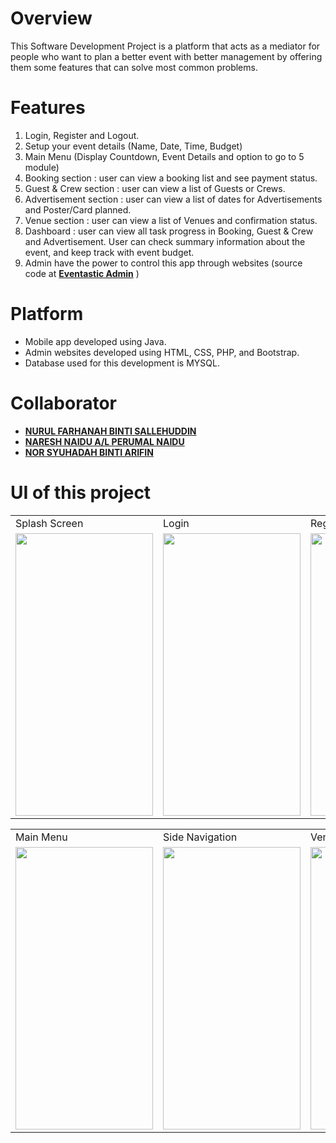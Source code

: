 # Overview
This Software Development Project is a platform that acts as a mediator for people who want to plan a better event with better management by offering them some features that can solve most common problems.

# Features
1. Login, Register and Logout.
2. Setup your event details (Name, Date, Time, Budget)
3. Main Menu (Display Countdown, Event Details and option to go to 5 module)
4. Booking section : user can view a booking list and see payment status.
5. Guest & Crew section :  user can view a list of Guests or Crews.
6. Advertisement section : user can view a list of dates for Advertisements and Poster/Card planned.
7. Venue section : user can view a list of Venues and confirmation status.
8. Dashboard : user can view all task progress in Booking, Guest & Crew and Advertisement. User can check summary information about the event, and keep track with event budget.
9. Admin have the power to control this app through websites (source code at **[Eventastic Admin](https://github.com/luqmaneo/API-Eventastic/tree/main/EventasticAdmin)** )

# Platform
- Mobile app developed using Java.
- Admin websites developed using HTML, CSS, PHP, and Bootstrap.
- Database used for this development is MYSQL.

# Collaborator
- **[NURUL FARHANAH BINTI SALLEHUDDIN](https://github.com/nurulfana)**
- **[NARESH NAIDU A/L PERUMAL NAIDU](https://github.com/DeadPool9090)**
- **[NOR SYUHADAH BINTI ARIFIN](https://github.com/syuhadah99)**

# UI of this project

<table>
  <tr>
    <td>Splash Screen</td>
     <td>Login</td>
     <td>Register</td>
    <td>Insert Event Details</td>
  </tr>
  <tr>
    <td><img src="https://github.com/luqmaneo/Eventastic/blob/main/asset/splash_screen.png" width=220 height=452></td>
    <td><img src="https://github.com/luqmaneo/Eventastic/blob/main/asset/login.png" width=220 height=452></td>
    <td><img src="https://github.com/luqmaneo/Eventastic/blob/main/asset/SignUp.png" width=220 height=452></td>
    <td><img src="https://github.com/luqmaneo/Eventastic/blob/main/asset/InsertEventDetails.png" width=220 height=452></td>
  </tr>
 </table>
  <table>
  <tr>    
     <td>Main Menu</td>
     <td>Side Navigation</td>
     <td>Venue</td>
     <td>Dashboard</td>
  </tr>
  <tr>    
    <td><img src="https://github.com/luqmaneo/Eventastic/blob/main/asset/main%20menu.png" width=220 height=452></td>
    <td><img src="https://github.com/luqmaneo/Eventastic/blob/main/asset/side.png" width=220 height=452></td>
    <td><img src="https://github.com/luqmaneo/Eventastic/blob/main/asset/venue.png" width=220 height=452></td>
    <td><img src="https://github.com/luqmaneo/Eventastic/blob/main/asset/Dashboard.png" width=220 height=452></td>
  </tr>
 </table>
 
